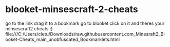# blooket-minsescraft-2-cheats
go to the link drag it to a bookmark go to blooket click on it and theres your minsescraft2 cheats :) file:///C:/Users/cletu/Downloads/raw.githubusercontent.com_Minesraft2_Blooket-Cheats_main_unobfuscated_Bookmarklets.html
